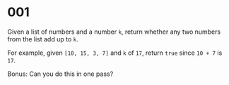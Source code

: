 [_metadata_:number]:-      "1"
[_metadata_:difficulty]:-  "Easy"
[_metadata_:asker]:-       "Google"
[_metadata_:tags]:-        "list"

# 001

Given a list of numbers and a number `k`, return whether any two numbers from the list add up to `k`.

For example, given `[10, 15, 3, 7]` and `k` of `17`, return `true` since `10 + 7` is `17`.

Bonus: Can you do this in one pass?

